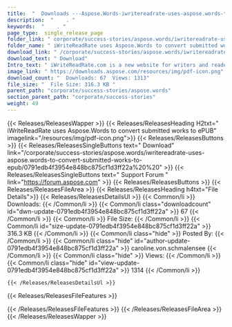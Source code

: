 ```yaml
---
title:  "  Downloads ---Aspose.Words-iwritereadrate-uses-aspose.words-to-convert-submitted-works-to-epub . " 
description:  "    . " 
keywords:  "    . " 
page_type:  single_release_page
folder_link: " corporate/success-stories/aspose.words/iwritereadrate-uses-aspose.words-to-convert-submitted-works-to-epub/"
folder_name: " iWriteReadRate uses Aspose.Words to convert submitted works to ePUB"
download_link: " /corporate/success-stories/aspose.words/iwritereadrate-uses-aspose.words-to-convert-submitted-works-to-epub/0791edb4f3954e848bc875cf1d3ff22a"
download_text: " Download"
Intro_text: " iWriteReadRate.com is a new website for writers and readers of literature in all..."
image_link: " https://downloads.aspose.com/resources/img/pdf-icon.png"
download_count: "  Downloads: 67  Views: 1313"
file_size: "  File Size: 316.3 KB "
parent_path: "corporate/success-stories/aspose.words"
section_parent_path: "corporate/success-stories"
weight: 49 
---
```


{{< Releases/ReleasesWapper >}}
  {{< Releases/ReleasesHeading H2txt=" iWriteReadRate uses Aspose.Words to convert submitted works to ePUB" imagelink="/resources/img/pdf-icon.png">}}
  {{< Releases/ReleasesButtons >}}
    {{< Releases/ReleasesSingleButtons text=" Download" link="/corporate/success-stories/aspose.words/iwritereadrate-uses-aspose.words-to-convert-submitted-works-to-epub/0791edb4f3954e848bc875cf1d3ff22a%20%20" >}}
    {{< Releases/ReleasesSingleButtons text=" Support Forum " link="https://forum.aspose.com" >}}
  {{< Releases/ReleasesButtons >}}
  {{< Releases/ReleasesFileArea >}}
    {{< Releases/ReleasesHeading h4txt="File Details">}}
    {{< Releases/ReleasesDetailsUl >}}
            {{< Common/li  >}} Downloads: {{< /Common/li >}} 
      {{< Common/li class="downloadcount" id="dwn-update-0791edb4f3954e848bc875cf1d3ff22a" >}} 67 {{< /Common/li >}} 
      {{< Common/li  >}} File Size: {{< /Common/li >}} 
      {{< Common/li id="size-update-0791edb4f3954e848bc875cf1d3ff22a" >}} 316.3 KB {{< /Common/li >}} 
      {{< Common/li  class="hide" >}} Posted By: {{< /Common/li >}} 
      {{< Common/li class="hide" id="author-update-0791edb4f3954e848bc875cf1d3ff22a" >}} caroline.von.schmalensee {{< /Common/li >}} 
      {{< Common/li class="hide"  >}} Views: {{< /Common/li >}} 
      {{< Common/li class="hide" id="view-update-0791edb4f3954e848bc875cf1d3ff22a" >}} 1314 {{< /Common/li >}} 

    {{< /Releases/ReleasesDetailsUl >}}

  {{< Releases/ReleasesFileFeatures >}}
      
  {{< /Releases/ReleasesFileFeatures >}}
 {{< /Releases/ReleasesFileArea >}}
{{< /Releases/ReleasesWapper >}}


